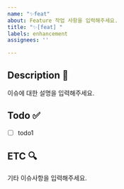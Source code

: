 ```yaml
---
name: "✨feat"
about: Feature 작업 사항을 입력해주세요.
title: "✨[feat] "
labels: enhancement
assignees: ''

---
```


## Description 📝
이슈에 대한 설명을 입력해주세요.

## Todo ✅
- [ ] todo1

## ETC 🔍
기타 이슈사항을 입력해주세요.